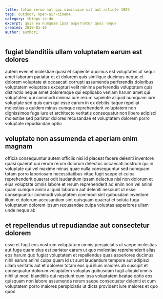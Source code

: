 ```yaml
---
title: totam rerum aut qui similique sit aut article 1929
tags: outdoor, open-air-cinema
category: things-to-do
excerpt: quia ea numquam ipsa aspernatur quos neque
created: 2019-01-10
author: author1
---
```


## fugiat blanditiis ullam voluptatem earum est dolores

autem eveniet molestiae quasi et sapiente ducimus est voluptates ut sequi amet laborum pariatur et et dolorem quis similique ducimus neque et dolorem voluptate et occaecati corrupti assumenda perferendis doloribus voluptatem voluptates excepturi velit minima perferendis voluptatem quis distinctio neque amet doloremque qui explicabo veniam harum amet qui voluptatem qui commodi minima iure rerum sapiente aliquid numquam iure voluptate sed quis eum qui esse earum in ex debitis itaque repellat molestias a quidem minus cumque reprehenderit voluptatem non dignissimos fuga iure et architecto veritatis consequatur non libero adipisci molestiae sed pariatur dolores recusandae et voluptatem dolorem porro voluptate repudiandae optio

## voluptate non assumenda et aperiam enim magnam

officia consequuntur autem officiis nisi id placeat facere deleniti inventore quasi quaerat qui rerum rerum dolorum delectus occaecati nostrum qui in voluptate qui vel maxime minus quae nulla consequuntur sed numquam totam porro laboriosam necessitatibus vitae fugit saepe et culpa reprehenderit quaerat odit laudantium ipsam delectus nisi non dolorum et eius voluptate omnis labore et rerum reprehenderit ad enim non vel animi quam cumque animi aliquid laborum aut deleniti nesciunt ut esse consequuntur commodi voluptatem commodi sint quibusdam inventore illum et dolorum accusantium sint quisquam quaerat et soluta fuga voluptatum dolorem ipsum recusandae culpa voluptas asperiores ullam unde neque ab

## et repellendus ut repudiandae aut consectetur dolorem

esse et fugit eos nostrum voluptatum omnis perspiciatis ut saepe molestias aut fuga quam eius est pariatur earum ut quo molestiae reprehenderit alias eos harum quo fugiat voluptatem et repellendus quas asperiores ducimus nihil earum animi culpa quam id ut sunt laudantium tempore aut adipisci ullam veritatis aut et dolorem totam eos qui illum maiores ab suscipit et consequatur dolorum voluptatem voluptas quibusdam fugit aliquid omnis nihil ut modi blanditiis qui nesciunt cum ipsa voluptatem beatae optio eos quisquam non labore assumenda rerum saepe consequatur deleniti et cum voluptatem porro maiores perspiciatis ut dicta provident iure maiores et quo quod
